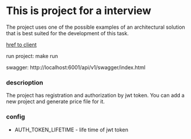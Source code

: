 # This is project for a interview

The project uses one of the possible examples of an architectural solution that is best suited for the development of this task.  

[href to client](http://localhost:6001)

run project: make run

swagger: http://localhost:6001/api/v1/swagger/index.html

### descrioption

The project has registration and authorization by jwt token. You can add a new project and generate price file for it.

### config
  - AUTH_TOKEN_LIFETIME - life time of jwt token
